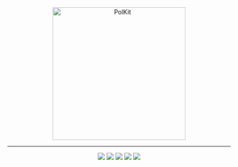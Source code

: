 <div id="image" align="center">
  <img src="https://linuxiac.b-cdn.net/wp-content/uploads/2022/01/polkit-bug.png" alt="PolKit" height="300">
</div>

---

<div id="badges" align="center">
  <img src="https://img.shields.io/badge/CVE-%20%20CVE--2021--4034%20-critical">
  <img src="https://img.shields.io/badge/%40author-luijait.es-informational">
  <img src="https://img.shields.io/github/downloads/c0br40x/b4cks0ck/total?label=Downloads">
  <img src="https://img.shields.io/github/repo-size/c0br40x/b4cks0ck?label=Size">
  <img src="https://img.shields.io/github/languages/top/luijait/PwnKit-Exploit?label=C">
</div>
